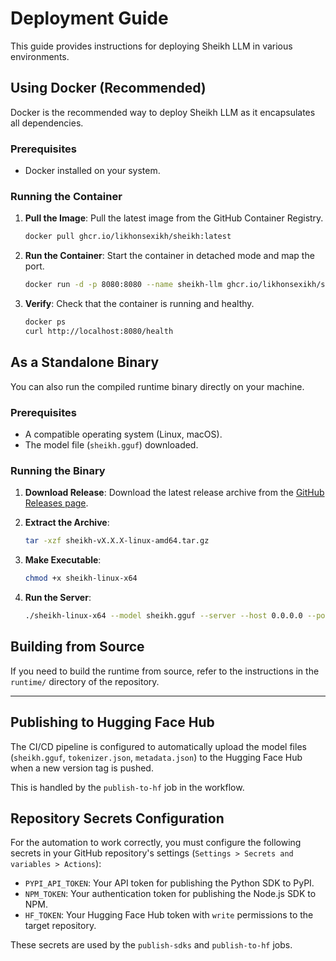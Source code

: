 # Deployment Guide

This guide provides instructions for deploying Sheikh LLM in various environments.

## Using Docker (Recommended)

Docker is the recommended way to deploy Sheikh LLM as it encapsulates all dependencies.

### Prerequisites

-   Docker installed on your system.

### Running the Container

1.  **Pull the Image**:
    Pull the latest image from the GitHub Container Registry.
    ```bash
    docker pull ghcr.io/likhonsexikh/sheikh:latest
    ```

2.  **Run the Container**:
    Start the container in detached mode and map the port.
    ```bash
    docker run -d -p 8080:8080 --name sheikh-llm ghcr.io/likhonsexikh/sheikh:latest
    ```

3.  **Verify**:
    Check that the container is running and healthy.
    ```bash
    docker ps
    curl http://localhost:8080/health
    ```

## As a Standalone Binary

You can also run the compiled runtime binary directly on your machine.

### Prerequisites

-   A compatible operating system (Linux, macOS).
-   The model file (`sheikh.gguf`) downloaded.

### Running the Binary

1.  **Download Release**:
    Download the latest release archive from the [GitHub Releases page](https://github.com/likhonsexikh/sheikh/releases).

2.  **Extract the Archive**:
    ```bash
    tar -xzf sheikh-vX.X.X-linux-amd64.tar.gz
    ```

3.  **Make Executable**:
    ```bash
    chmod +x sheikh-linux-x64
    ```

4.  **Run the Server**:
    ```bash
    ./sheikh-linux-x64 --model sheikh.gguf --server --host 0.0.0.0 --port 8080
    ```

## Building from Source

If you need to build the runtime from source, refer to the instructions in the `runtime/` directory of the repository.

---

## Publishing to Hugging Face Hub

The CI/CD pipeline is configured to automatically upload the model files (`sheikh.gguf`, `tokenizer.json`, `metadata.json`) to the Hugging Face Hub when a new version tag is pushed.

This is handled by the `publish-to-hf` job in the workflow.

## Repository Secrets Configuration

For the automation to work correctly, you must configure the following secrets in your GitHub repository's settings (`Settings > Secrets and variables > Actions`):

-   `PYPI_API_TOKEN`: Your API token for publishing the Python SDK to PyPI.
-   `NPM_TOKEN`: Your authentication token for publishing the Node.js SDK to NPM.
-   `HF_TOKEN`: Your Hugging Face Hub token with `write` permissions to the target repository.

These secrets are used by the `publish-sdks` and `publish-to-hf` jobs.
